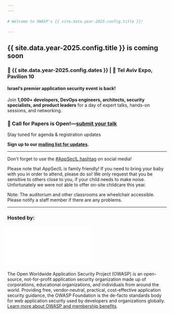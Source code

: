 ```yaml
---
---

# Welcome to OWASP's {{ site.data.year-2025.config.title }}! 

---
```


## {{ site.data.year-2025.config.title }} is coming soon 

### 📅  {{ site.data.year-2025.config.dates }} | 📍 Tel Aviv Expo, Pavilion 10  

#### Israel’s premier application security event is back!  
Join **1,000+ developers, DevOps engineers, architects, security specialists, and product leaders** for a day of expert talks, hands-on sessions, and networking.  

### 📢 Call for Papers is Open!—[**submit your talk**](/CFP)  
 Stay tuned for agenda & registration updates  


**Sign up to our [mailing list for updates](https://groups.google.com/u/1/a/owasp.org/g/israel-chapter).** 

---


Don't forget to use the [#AppSecIL hashtag](https://twitter.com/hashtag/AppSecIL) on social media!     

Please note that AppSecIL is family friendly! If you need to bring your baby with you in order to attend, please do so! We only request that you be sensitive to others close to you, if your child needs to make noise.    
Unfortunately we were not able to offer on-site childcare this year.   

Note: The auditorium and other classrooms are wheelchair accessible. Please notify a staff member if there are any problems.

---

### Hosted by:  

<a href="https://owasp.org">
  <img src="/assets/img/owasp_logo_white.png" style="width:20em; margin-left:-0.75em;">
</a>   

The Open Worldwide Application Security Project (OWASP) is an open-source, not-for-profit application security organization made up of corporations, educational organizations, and individuals from around the world. 
Providing free, vendor-neutral, practical, cost-effective application security guidance, the OWASP Foundation is the de-facto standards body for web application security used by developers and organizations globally.   
[Learn more about OWASP and membership benefits](https://owasp.org/membership/).  
